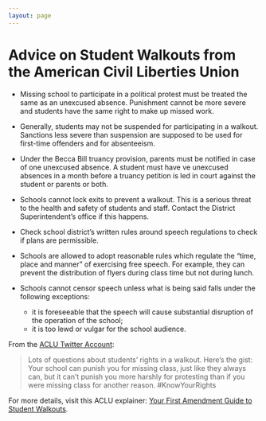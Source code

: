 ```yaml
---
layout: page
---
```


Advice on Student Walkouts from the American Civil Liberties Union
=================

- Missing school to participate in a political protest must be treated the same as an unexcused absence. Punishment cannot be more severe and students have the same right to make up missed work. 

- Generally, students may not be suspended for participating in a walkout. Sanctions less severe than suspension are supposed to be used for first-time offenders and for absenteeism. 

- Under the Becca Bill truancy provision, parents must be notified in case of one unexcused absence. A student must have ve unexcused absences in a month before a truancy petition is led in court against the student or parents or both. 

- Schools cannot lock exits to prevent a walkout. This is a serious threat to the health and safety of students and staff. Contact the District Superintendent’s office if this happens.

- Check school district’s written rules around speech regulations to check if plans are permissible. 

- Schools are allowed to adopt reasonable rules which regulate the “time, place and manner” of exercising free speech. For example, they can prevent the distribution of flyers during class time but not during lunch. 

- Schools cannot censor speech unless what is being said falls under the following exceptions:					
  - it is foreseeable that the speech will cause substantial disruption of the operation of the school;					
  - it is too lewd or vulgar for the school audience. 


From the [ACLU Twitter Account](https://twitter.com/aclu/status/967015084789850113?lang=en):

> Lots of questions about students’ rights in a walkout. 
> Here’s the gist: Your school can punish you for missing class, just like they always can, but it can’t punish you more harshly for protesting than if you were missing class for another reason. #KnowYourRights

For more details, visit this ACLU explainer: [Your First Amendment Guide to Student Walkouts](https://www.aclu-ms.org/en/your-first-amendment-guide-student-walkouts).
